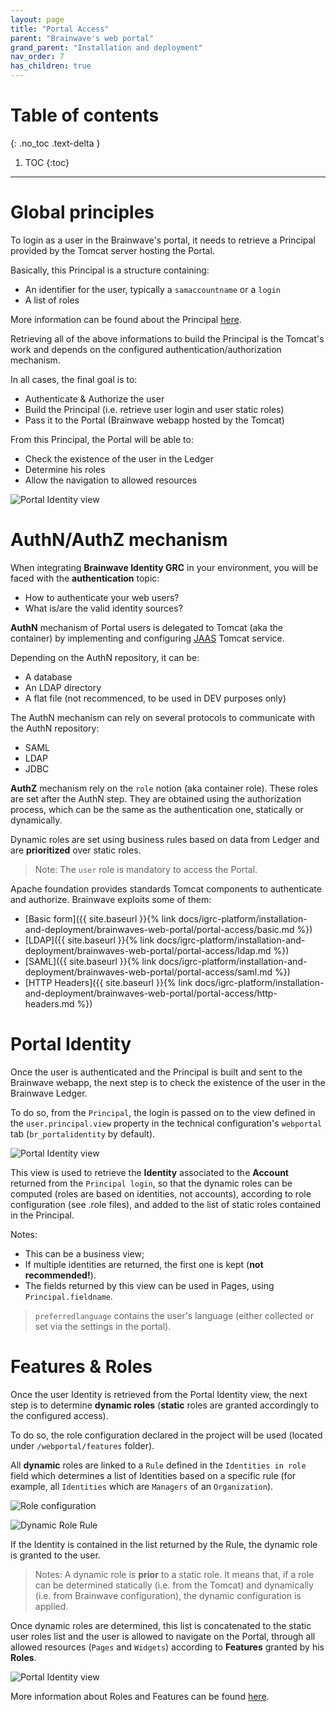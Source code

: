 ```yaml
---
layout: page
title: "Portal Access"
parent: "Brainwave's web portal"
grand_parent: "Installation and deployment"
nav_order: 7
has_children: true
---
```


# Table of contents
{: .no_toc .text-delta }

1. TOC
{:toc}
---

# Global principles

To login as a user in the Brainwave's portal, it needs to retrieve a Principal provided by the Tomcat server hosting the Portal.

Basically, this Principal is a structure containing:

* An identifier for the user, typically a `samaccountname` or a `login`
* A list of roles

More information can be found about the Principal [here](https://tomcat.apache.org/tomcat-8.0-doc/api/org/apache/catalina/realm/GenericPrincipal.html).

Retrieving all of the above informations to build the Principal is the Tomcat's work and depends on the configured authentication/authorization mechanism.

In all cases, the final goal is to:

* Authenticate & Authorize the user
* Build the Principal (i.e. retrieve user login and user static roles)
* Pass it to the Portal (Brainwave webapp hosted by the Tomcat)

From this Principal, the Portal will be able to:

* Check the existence of the user in the Ledger
* Determine his roles
* Allow the navigation to allowed resources

![Portal Identity view](../images/portal_authentication_authorization_sequence.png)

# AuthN/AuthZ mechanism

When integrating **Brainwave Identity GRC** in your environment, you will be faced with the **authentication** topic:  

* How to authenticate your web users?  
* What is/are the valid identity sources?  

**AuthN** mechanism of Portal users is delegated to Tomcat (aka the container) by implementing and configuring [JAAS](https://docs.oracle.com/javase/7/docs/technotes/guides/security/jaas/JAASRefGuide.html) Tomcat service.

Depending on the AuthN repository, it can be:

* A database
* An LDAP directory
* A flat file (not recommenced, to be used in DEV purposes only)

The AuthN mechanism can rely on several protocols to communicate with the AuthN repository:

* SAML
* LDAP
* JDBC

**AuthZ** mechanism rely on the `role` notion (aka container role). These roles are set after the AuthN step. They are obtained using the authorization process, which can be the same as the authentication one, statically or dynamically.

Dynamic roles are set using business rules based on data from Ledger and are **prioritized** over static roles.

> Note: The `user` role is mandatory to access the Portal.

Apache foundation provides standards Tomcat components to authenticate and authorize. Brainwave exploits some of them:

* [Basic form]({{ site.baseurl }}{% link docs/igrc-platform/installation-and-deployment/brainwaves-web-portal/portal-access/basic.md %})
* [LDAP]({{ site.baseurl }}{% link docs/igrc-platform/installation-and-deployment/brainwaves-web-portal/portal-access/ldap.md %})
* [SAML]({{ site.baseurl }}{% link docs/igrc-platform/installation-and-deployment/brainwaves-web-portal/portal-access/saml.md %})
* [HTTP Headers]({{ site.baseurl }}{% link docs/igrc-platform/installation-and-deployment/brainwaves-web-portal/portal-access/http-headers.md %})

# Portal Identity

Once the user is authenticated and the Principal is built and sent to the Brainwave webapp, the next step is to check the existence of the user in the Brainwave Ledger.

To do so, from the `Principal`, the login is passed on to the view defined in the `user.principal.view` property in the technical configuration's `webportal` tab (`br_portalidentity` by default).

![Portal Identity view](../images/portal_identity_view.png)

This view is used to retrieve the **Identity** associated to the **Account** returned from the `Principal login`, so that the dynamic roles can be computed (roles are based on identities, not accounts), according to role configuration (see .role files), and added to the list of static roles contained in the Principal.  

Notes:  

* This can be a business view;  
* If multiple identities are returned, the first one is kept (__not recommended!__).  
* The fields returned by this view can be used in Pages, using `Principal.fieldname`.  

> `preferredlanguage` contains the user's language (either collected or set via the settings in the portal).  

# Features & Roles

Once the user Identity is retrieved from the Portal Identity view, the next step is to determine **dynamic roles** (**static** roles are granted accordingly to the configured access).

To do so, the role configuration declared in the project will be used (located under `/webportal/features` folder).

All **dynamic** roles are linked to a `Rule` defined in the `Identities in role` field which determines a list of Identities based on a specific rule (for example, all `Identities` which are `Managers` of an `Organization`).

![Role configuration](../images/portal_roles_configuration.png)

![Dynamic Role Rule](../images/portal_dynamic_role_rule.png)

If the Identity is contained in the list returned by the Rule, the dynamic role is granted to the user.

> Notes: A dynamic role is **prior** to a static role. It means that, if a role can be determined statically (i.e. from the Tomcat) and dynamically (i.e. from Brainwave configuration), the dynamic configuration is applied.

Once dynamic roles are determined, this list is concatenated to the static user roles list and the user is allowed to navigate on the Portal, through all allowed resources (`Pages` and `Widgets`) according to **Features** granted by his **Roles**.

![Portal Identity view](../images/portal_roles_and_features.png)

More information about Roles and Features can be found [here](https://documentation.brainwavegrc.com/Braille/docs/igrc-platform/pages/features-and-roles//).